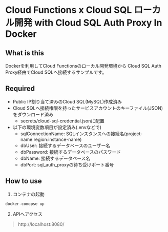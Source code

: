 # Cloud Functions x Cloud SQL ローカル開発 with Cloud SQL Auth Proxy In Docker

## What is this

Dockerを利用してCloud Functionsのローカル開発環境から 
Cloud SQL Auth Proxy経由でCloud SQLへ接続するサンプルです。  

## Required

- Public IP割り当て済みのCloud SQL(MySQL)作成済み
- Cloud SQLへ接続権限を持ったサービスアカウントのキーファイル(JSON)をダウンロード済み
  - secrets/cloud-sql-credential.jsonに配置
- 以下の環境変数項目が設定済み(.envなどで)
  - sqlConnectionName: SQLインスタンスへの接続名(project-name:region:instance-name)
  - dbUser: 接続するデータベースのユーザー名
  - dbPassword: 接続するデータベースのパスワード
  - dbName: 接続するデータベース名
  - dbPort: sql_auth_proxyの待ち受けポート番号

## How to use

1. コンテナの起動
```shell
docker-comopse up
```

2. APIへアクセス
> http://localhost:8080/
